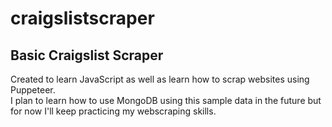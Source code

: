 # craigslistscraper
Basic Craigslist Scraper
------------------------

Created to learn JavaScript as well as learn how to scrap websites using Puppeteer.\
I plan to learn how to use MongoDB using this sample data in the future but for now I'll keep practicing my webscraping skills.
